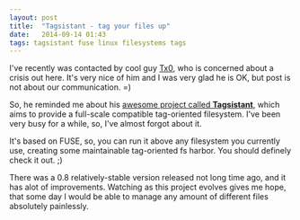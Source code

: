 ```yaml
---
layout: post
title:  "Tagsistant - tag your files up"
date:   2014-09-14 01:43
tags: tagsistant fuse linux filesystems tags
---
```


I've recently was contacted by cool guy [Tx0](http://tagsistant.net/contacts), who is concerned about a crisis out here. It's very nice of him and I was very glad he is OK, but post is not about our communication. =)

So, he reminded me about his [awesome project called __Tagsistant__](http://tagsistant.net), which aims to provide a full-scale compatible tag-oriented filesystem. I've been very busy for a while, so, I've almost forgot about it.

It's based on FUSE, so, you can run it above any filesystem you currently use, creating some maintainable tag-oriented fs harbor. You should definely check it out. ;)

There was a 0.8 relatively-stable version released not long time ago, and it has alot of improvements.
Watching as this project evolves gives me hope, that some day I would be able to manage any amount of different files absolutely painlessly.
